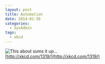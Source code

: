 ```yaml
---
layout: post
title: Automation
date: 2014-01-30
categories:
  - SysAdmin
tags:
  - xkcd
---
```


![This about sums it up...](http://imgs.xkcd.com/comics/automation.png)  
[http://xkcd.com/1319/](http://xkcd.com/1319/)
